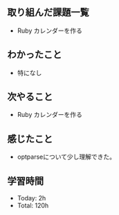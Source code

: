 ## 取り組んだ課題一覧
- Ruby カレンダーを作る
## わかったこと
- 特になし
## 次やること
- Ruby カレンダーを作る
## 感じたこと
- optparseについて少し理解できた。
## 学習時間
- Today: 2h
- Total: 120h